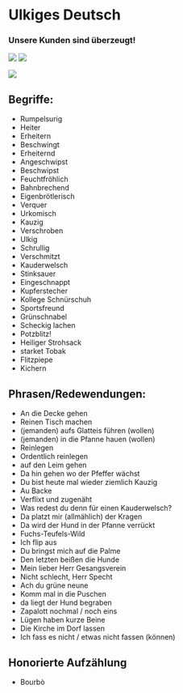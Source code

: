 # Ulkiges Deutsch
### Unsere Kunden sind überzeugt!
![](https://i.toaaa.de/i/f1xw4.png)
![](https://i.toaaa.de/i/bos24.png)

![](https://i.toaaa.de/i/2pl69.png)

## Begriffe:
- Rumpelsurig
- Heiter
- Erheitern
- Beschwingt
- Erheiternd
- Angeschwipst
- Beschwipst
- Feuchtfröhlich
- Bahnbrechend
- Eigenbrötlerisch
- Verquer
- Urkomisch
- Kauzig
- Verschroben
- Ulkig
- Schrullig
- Verschmitzt
- Kauderwelsch
- Stinksauer
- Eingeschnappt
- Kupferstecher
- Kollege Schnürschuh
- Sportsfreund
- Grünschnabel
- Scheckig lachen
- Potzblitz!
- Heiliger Strohsack
- starket Tobak
- Flitzpiepe
- Kichern

## Phrasen/Redewendungen:
- An die Decke gehen
- Reinen Tisch machen
- (jemanden) aufs Glatteis führen (wollen)
- (jemanden) in die Pfanne hauen (wollen)
- Reinlegen
- Ordentlich reinlegen
- auf den Leim gehen
- Da hin gehen wo der Pfeffer wächst
- Du bist heute mal wieder ziemlich Kauzig
- Au Backe
- Verflixt und zugenäht
- Was redest du denn für einen Kauderwelsch?
- Da platzt mir (allmählich) der Kragen
- Da wird der Hund in der Pfanne verrückt
- Fuchs-Teufels-Wild
- Ich flip aus
- Du bringst mich auf die Palme
- Den letzten beißen die Hunde
- Mein lieber Herr Gesangsverein
- Nicht schlecht, Herr Specht
- Ach du grüne neune
- Komm mal in die Puschen
- da liegt der Hund begraben
- Zapalott nochmal / noch eins
- Lügen haben kurze Beine
- Die Kirche im Dorf lassen
- Ich fass es nicht / etwas nicht fassen (können)

## Honorierte Aufzählung
- Bourbò
